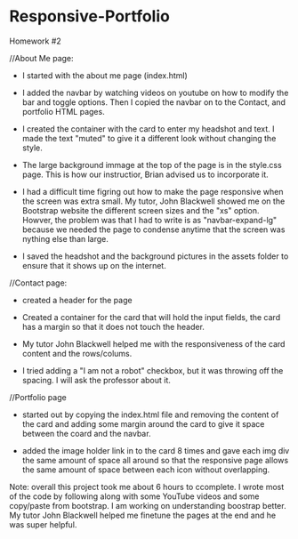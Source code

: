 # Responsive-Portfolio
Homework #2

//About Me page: 

* I started with the about me page (index.html)

* I added the navbar by watching videos on youtube on how to modify the bar and toggle options. Then I copied the navbar on to the Contact, and portfolio HTML pages. 

* I created the container with the card to enter my headshot and text. 
I made the text "muted" to give it a different look without changing the style. 

* The large background immage at the top of the page is in the style.css page. This is how our instructior, Brian advised us to incorporate it. 

* I had a difficult time figring out how to make the page responsive when the screen was extra small. My tutor, John Blackwell showed me on the Bootstrap website the different screen sizes and the "xs" option. Howver, the problem was that I had to write is as "navbar-expand-lg" because we needed the page to condense anytime that the screen was nything else than large. 

* I saved the headshot and the background pictures in the assets folder to ensure that it shows up on the internet.



//Contact page:

* created a header for the page 

* Created a container for the card that will hold the input fields, the card has a margin so that it does not touch the header. 

* My tutor John Blackwell helped me with the responsiveness of the card content and the rows/colums. 

* I tried adding a "I am not a robot" checkbox, but it was throwing off the spacing. I will ask the professor about it. 



//Portfolio page 

* started out by copying the index.html file and removing the content of the card and adding some margin around the card to give it space between the coard and the navbar. 

* added the image holder link in to the card 8 times and gave each img div the same amount of space all around so that the responsive page allows the same amount of space between each icon  without overlapping. 

Note: overall this project took me about 6 hours to ccomplete. I wrote most of the code by following along with some YouTube videos and some copy/paste from bootstrap. I am working on understanding boostrap better. My tutor John Blackwell helped me finetune the pages at the end and he was super helpful. 